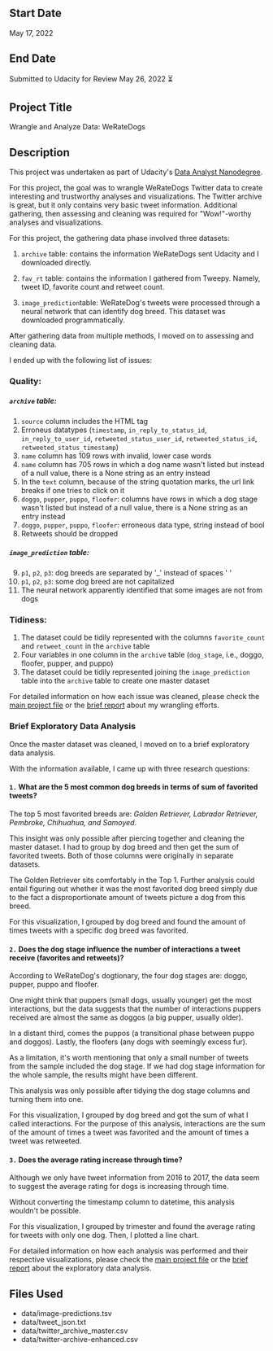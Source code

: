 ## Start Date
May 17, 2022

## End Date
Submitted to Udacity for Review May 26, 2022 :hourglass_flowing_sand:

## Project Title

Wrangle and Analyze Data: WeRateDogs

## Description

This project was undertaken as part of Udacity's [Data Analyst Nanodegree](https://www.udacity.com/course/data-analyst-nanodegree--nd002).

For this project, the goal was to wrangle WeRateDogs Twitter data to create interesting and trustworthy analyses and visualizations. The Twitter archive is great, but it only contains very basic tweet information. Additional gathering, then assessing and cleaning was required for "Wow!"-worthy analyses and visualizations.

For this project, the gathering data phase involved three datasets: 

1. `archive` table: contains the information WeRateDogs sent Udacity and I downloaded directly.

2. `fav_rt` table: contains the information I gathered from Tweepy. Namely, tweet ID, favorite count and retweet count. 

3. `image_prediction`table: WeRateDog's tweets were processed through a neural network that can identify dog breed. This dataset was downloaded programmatically.

After gathering data from multiple methods, I moved on to assessing and cleaning data.

I ended up with the following list of issues:

### Quality:

##### `archive` table:
1. `source` column includes the HTML tag
2. Erroneus datatypes (`timestamp`, `in_reply_to_status_id`, `in_reply_to_user_id`, `retweeted_status_user_id`, `retweeted_status_id`, `retweeted_status_timestamp`)
3. `name` column has 109 rows with invalid, lower case words
4. `name` column has 705 rows in which a dog name wasn't listed but instead of a null value, there is a None string as an entry instead
5. In the `text` column, because of the string quotation marks, the url link breaks if one tries to click on it
6. `doggo`, `pupper`, `puppo`, `floofer`: columns have rows in which a dog stage wasn't listed but instead of a null value, there is a None string as an entry instead
7. `doggo`, `pupper`, `puppo`, `floofer`: erroneous data type, string instead of bool
8. Retweets should be dropped

##### `image_prediction` table:

9. `p1`, `p2`, `p3`: dog breeds are separated by '_' instead of spaces ' '
10. `p1`, `p2`, `p3`: some dog breed are not capitalized
11. The neural network apparently identified that some images are not from dogs

### Tidiness:
1. The dataset could be tidily represented with the columns `favorite_count` and `retweet_count` in the `archive` table
2. Four variables in one column in the `archive` table (`dog_stage`, i.e., doggo, floofer, pupper, and puppo)
3. The dataset could be tidily represented joining the `image_prediction` table into the `archive` table to create one master dataset

For detailed information on how each issue was cleaned, please check the [main project file](wrangle_act.ipynb) or the [brief report](wrangle_report.pdf) about my wrangling efforts.

### Brief Exploratory Data Analysis

Once the master dataset was cleaned, I moved on to a brief exploratory data analysis.

With the information available, I came up with three research questions:

#### **`1.`** What are the 5 most common dog breeds in terms of sum of favorited tweets?

The top 5 most favorited breeds are: *Golden Retriever, Labrador Retriever, Pembroke, Chihuahua, and Samoyed*.

This insight was only possible after piercing together and cleaning the master dataset. I had to group by dog breed and then get the sum of favorited tweets. Both of those columns were originally in separate datasets.

The Golden Retriever sits comfortably in the Top 1. Further analysis could entail figuring out whether it was the most favorited dog breed simply due to the fact a disproportionate amount of tweets picture a dog from this breed.

For this visualization, I grouped by dog breed and found the amount of times tweets with a specific dog breed was favorited. 

#### **`2.`** Does the dog stage influence the number of interactions a tweet receive (favorites and retweets)?

According to WeRateDog's dogtionary, the four dog stages are: doggo, pupper, puppo and floofer. 

One might think that puppers (small dogs, usually younger) get the most interactions, but the data suggests that the number of interactions puppers received are almost the same as doggos (a big pupper, usually older). 

In a distant third, comes the puppos (a transitional phase between puppo and doggos). Lastly, the floofers (any dogs with seemingly excess fur). 

As a limitation, it's worth mentioning that only a small number of tweets from the sample included the dog stage. If we had dog stage information for the whole sample, the results might have been different. 

This analysis was only possible after tidying the dog stage columns and turning them into one.

For this visualization, I grouped by dog breed and got the sum of what I called interactions. For the purpose of this analysis, interactions are the sum of the amount of times a tweet was favorited and the amount of times a tweet was retweeted. 

#### **`3.`** Does the average rating increase through time?

Although we only have tweet information from 2016 to 2017, the data seem to suggest the average rating for dogs is increasing through time. 

Without converting the timestamp column to datetime, this analysis wouldn't be possible.

For this visualization, I grouped by trimester and found the average rating for tweets with only one dog. Then, I plotted a line chart.

For detailed information on how each analysis was performed and their respective visualizations, please check the [main project file](wrangle_act.ipynb) or the [brief report](act_report.pdf) about the exploratory data analysis.

## Files Used
- data/image-predictions.tsv
- data/tweet_json.txt
- data/twitter_archive_master.csv
- data/twitter-archive-enhanced.csv